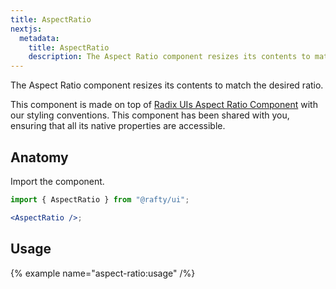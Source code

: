 ```yaml
---
title: AspectRatio
nextjs:
  metadata:
    title: AspectRatio
    description: The Aspect Ratio component resizes its contents to match the desired ratio.
---
```


The Aspect Ratio component resizes its contents to match the desired ratio.

This component is made on top of [Radix UIs Aspect Ratio Component](https://www.radix-ui.com/primitives/docs/components/aspect-ratio) with our styling conventions. This component has been shared with you, ensuring that all its native properties are accessible.

## Anatomy

Import the component.

```jsx
import { AspectRatio } from "@rafty/ui";

<AspectRatio />;
```

## Usage

{% example name="aspect-ratio:usage" /%}
